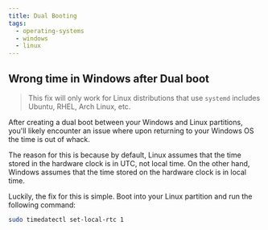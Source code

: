 ```yaml
---
title: Dual Booting
tags:
  - operating-systems
  - windows
  - linux
---
```

## Wrong time in Windows after Dual boot
>This fix will only work for Linux distributions that use `systemd` includes Ubuntu, RHEL, Arch Linux, etc.

After creating a dual boot between your Windows and Linux partitions, you'll likely encounter an issue where upon returning to your Windows OS the time is out of whack.

The reason for this is because by default, Linux assumes that the time stored in the hardware clock is in UTC, not local time. On the other hand, Windows assumes that the time stored on the hardware clock is in local time.

Luckily, the fix for this is simple. Boot into your Linux partition and run the following command:
```bash
sudo timedatectl set-local-rtc 1 
```